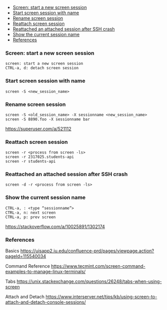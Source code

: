 - [Screen: start a new screen session](#screen-start-a-new-screen-session)
- [Start screen session with name](#start-screen-session-with-name)
- [Rename screen session](#rename-screen-session)
- [Reattach screen session](#reattach-screen-session)
- [Reattached an attached session after SSH crash](#reattached-an-attached-session-after-ssh-crash)
- [Show the current session name](#show-the-current-session-name)
- [References](#references)

### Screen: start a new screen session

```
screen: start a new screen session
CTRL-a, d: detach screen session
```

### Start screen session with name

```
screen -S <new_session_name>
```

### Rename screen session

```
screen -S <old_session_name> -X sessionname <new_session_name>
screen -S 8890.foo -X sessionname bar
```

https://superuser.com/a/521112

### Reattach screen session

```
screen -r <process from screen -ls>
screen -r 2317025.students-api
screen -r students-api
```

### Reattached an attached session after SSH crash

```
screen -d -r <process from screen -ls>
```

### Show the current session name

```
CTRL-a, : <type “sessionname”>
CTRL-a, n: next screen
CTRL-a, p: prev screen
```

https://stackoverflow.com/a/10025891/1302174

### References

Basics
https://uisapp2.iu.edu/confluence-prd/pages/viewpage.action?pageId=115540034

Command Reference
https://www.tecmint.com/screen-command-examples-to-manage-linux-terminals/

Tabs
https://unix.stackexchange.com/questions/26248/tabs-when-using-screen

Attach and Detach
https://www.interserver.net/tips/kb/using-screen-to-attach-and-detach-console-sessions/
